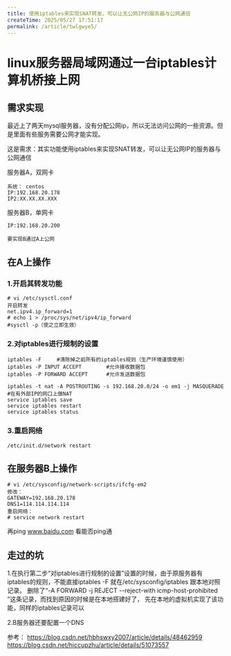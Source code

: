 ```yaml
---
title: 使用iptables来实现SNAT转发，可以让无公网IP的服务器与公网通信
createTime: 2025/05/27 17:51:17
permalink: /article/twlgwye5/
---
```

# linux服务器局域网通过一台iptables计算机桥接上网



## 需求实现

最近上了两天mysql服务器，没有分配公网ip，所以无法访问公网的一些资源。但是里面有些服务需要公网才能实现。

这是需求：其实功能使用iptables来实现SNAT转发，可以让无公网IP的服务器与公网通信

服务器A，双网卡

```
系统： centos
IP:192.168.20.178
IP2:XX.XX.XX.XXX
```

服务器B，单网卡

```
IP:192.168.20.200

要实现B通过A上公网
```



## 在A上操作
### 1.开启其转发功能

```
# vi /etc/sysctl.conf
开启转发
net.ipv4.ip_forward=1
# echo 1 > /proc/sys/net/ipv4/ip_forward
#sysctl -p（使之立即生效）
```
### 2.对iptables进行规制的设置

```
iptables -F     #清除掉之前所有的iptables规则（生产环境谨慎使用）
iptables -P INPUT ACCEPT        #允许接收数据包
iptables -P FORWARD ACCEPT      #允许发送数据包
```
```
iptables -t nat -A POSTROUTING -s 192.168.20.0/24 -o em1 -j MASQUERADE      #在有外部IP的网口上做NAT
service iptables save
service iptables restart
service iptables status
```
### 3.重启网络

```
/etc/init.d/network restart
```


## 在服务器B上操作

```
# vi /etc/sysconfig/network-scripts/ifcfg-em2
修改：
GATEWAY=192.168.20.178
DNS1=114.114.114.114
重启网络：
# service network restart
```
再ping www.baidu.com 看能否ping通

## 走过的坑

1.在执行第二步“对iptables进行规制的设置”设置的时候，由于原服务器有iptables的规则，不能直接iptables -F
就在/etc/sysconfig/iptables 跟本地对照记录。
删除了“-A FORWARD -j REJECT --reject-with icmp-host-prohibited ”这条记录，而找到原因的时候是在本地搭建好了，
先在本地的虚拟机实现了该功能，同样的iptables记录可以

2.B服务器还要配置一个DNS



参考：
https://blog.csdn.net/hbhswxy2007/article/details/48462959
https://blog.csdn.net/hiccupzhu/article/details/51073557